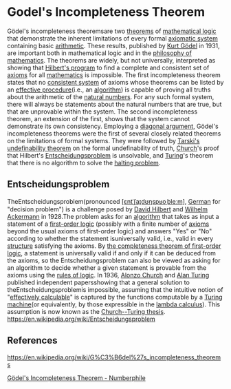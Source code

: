 # Godel's Incompleteness Theorem

Gödel's incompleteness theoremsare two [theorems](https://en.wikipedia.org/wiki/Theorem) of [mathematical logic](https://en.wikipedia.org/wiki/Mathematical_logic) that demonstrate the inherent limitations of every formal [axiomatic system](https://en.wikipedia.org/wiki/Axiomatic_system) containing basic [arithmetic](https://en.wikipedia.org/wiki/Arithmetic). These results, published by [Kurt Gödel](https://en.wikipedia.org/wiki/Kurt_G%C3%B6del) in 1931, are important both in mathematical logic and in the [philosophy of mathematics](https://en.wikipedia.org/wiki/Philosophy_of_mathematics). The theorems are widely, but not universally, interpreted as showing that [Hilbert's program](https://en.wikipedia.org/wiki/Hilbert%27s_program) to find a complete and consistent set of [axioms](https://en.wikipedia.org/wiki/Axiom) for all [mathematics](https://en.wikipedia.org/wiki/Mathematics) is impossible.
The first incompleteness theorem states that no [consistent system](https://en.wikipedia.org/wiki/Consistency) of axioms whose theorems can be listed by an [effective procedure](https://en.wikipedia.org/wiki/Effective_procedure)(i.e., an [algorithm](https://en.wikipedia.org/wiki/Algorithm)) is capable of proving all truths about the arithmetic of the [natural numbers](https://en.wikipedia.org/wiki/Natural_number). For any such formal system, there will always be statements about the natural numbers that are true, but that are unprovable within the system. The second incompleteness theorem, an extension of the first, shows that the system cannot demonstrate its own consistency.
Employing a [diagonal argument](https://en.wikipedia.org/wiki/Cantor%27s_diagonal_argument), Gödel's incompleteness theorems were the first of several closely related theorems on the limitations of formal systems. They were followed by [Tarski's undefinability theorem](https://en.wikipedia.org/wiki/Tarski%27s_undefinability_theorem) on the formal undefinability of truth, [Church](https://en.wikipedia.org/wiki/Alonzo_Church)'s proof that Hilbert's [Entscheidungsproblem](https://en.wikipedia.org/wiki/Entscheidungsproblem) is unsolvable, and [Turing](https://en.wikipedia.org/wiki/Alan_Turing)'s theorem that there is no algorithm to solve the [halting problem](https://en.wikipedia.org/wiki/Halting_problem).

## Entscheidungsproblem

TheEntscheidungsproblem(pronounced [[ɛntˈʃaɪ̯dʊŋspʁoˌbleːm]](https://en.wikipedia.org/wiki/Help:IPA/Standard_German), [German](https://en.wikipedia.org/wiki/German_language) for "decision problem") is a challenge posed by [David Hilbert](https://en.wikipedia.org/wiki/David_Hilbert) and [Wilhelm Ackermann](https://en.wikipedia.org/wiki/Wilhelm_Ackermann) in 1928.The problem asks for an [algorithm](https://en.wikipedia.org/wiki/Algorithm) that takes as input a statement of a [first-order logic](https://en.wikipedia.org/wiki/First-order_logic) (possibly with a finite number of [axioms](https://en.wikipedia.org/wiki/Axiom) beyond the usual axioms of first-order logic) and answers "Yes" or "No" according to whether the statement isuniversally valid, i.e., valid in every [structure](https://en.wikipedia.org/wiki/Structure_(mathematical_logic)) satisfying the axioms. By [the completeness theorem of first-order logic](https://en.wikipedia.org/wiki/G%C3%B6del%27s_completeness_theorem), a statement is universally valid if and only if it can be deduced from the axioms, so the Entscheidungsproblem can also be viewed as asking for an algorithm to decide whether a given statement is provable from the axioms using the [rules of logic](https://en.wikipedia.org/wiki/Rules_of_logic).
In 1936, [Alonzo Church](https://en.wikipedia.org/wiki/Alonzo_Church) and [Alan Turing](https://en.wikipedia.org/wiki/Alan_Turing) published independent papersshowing that a general solution to theEntscheidungsproblemis impossible, assuming that the intuitive notion of "[effectively calculable](https://en.wikipedia.org/wiki/Effectively_calculable)" is captured by the functions computable by a [Turing machine](https://en.wikipedia.org/wiki/Turing_machine)(or equivalently, by those expressible in the [lambda calculus](https://en.wikipedia.org/wiki/Lambda_calculus)). This assumption is now known as the [Church--Turing thesis](https://en.wikipedia.org/wiki/Church%E2%80%93Turing_thesis).
<https://en.wikipedia.org/wiki/Entscheidungsproblem>

## References

<https://en.wikipedia.org/wiki/G%C3%B6del%27s_incompleteness_theorems>

[Gödel's Incompleteness Theorem - Numberphile](https://www.youtube.com/watch?v=O4ndIDcDSGc)
